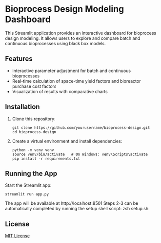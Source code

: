 # Bioprocess Design Modeling Dashboard

This Streamlit application provides an interactive dashboard for bioprocess design modeling. It allows users to explore and compare batch and continuous bioprocesses using black box models.

## Features

- Interactive parameter adjustment for batch and continuous bioprocesses
- Real-time calculation of space-time yield factors and bioreactor purchase cost factors
- Visualization of results with comparative charts

## Installation

1. Clone this repository:
   ```
   git clone https://github.com/yourusername/bioprocess-design.git
   cd bioprocess-design
   ```

2. Create a virtual environment and install dependencies:
   ```
   python -m venv venv
   source venv/bin/activate   # On Windows: venv\Scripts\activate
   pip install -r requirements.txt
   ```

## Running the App

Start the Streamlit app:
```
streamlit run app.py
```

The app will be available at http://localhost:8501
Steps 2-3 can be automatically completed by running the setup shell script: zsh setup.sh 

## License

[MIT License](LICENSE)